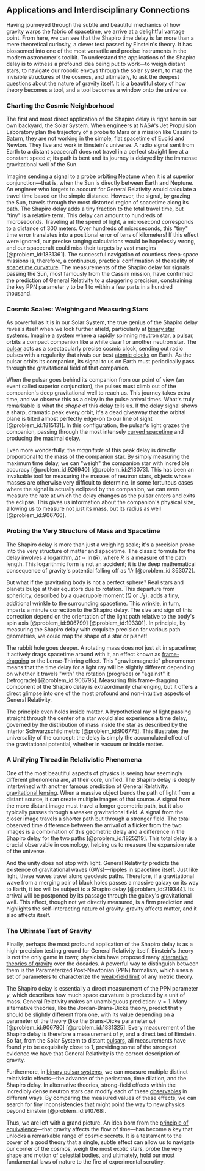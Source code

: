 ## Applications and Interdisciplinary Connections

Having journeyed through the subtle and beautiful mechanics of how gravity warps the fabric of spacetime, we arrive at a delightful vantage point. From here, we can see that the Shapiro time delay is far more than a mere theoretical curiosity, a clever test passed by Einstein's theory. It has blossomed into one of the most versatile and precise instruments in the modern astronomer's toolkit. To understand the applications of the Shapiro delay is to witness a profound idea being put to work—to weigh distant stars, to navigate our robotic envoys through the solar system, to map the invisible structures of the cosmos, and ultimately, to ask the deepest questions about the nature of gravity itself. It is a beautiful story of how theory becomes a tool, and a tool becomes a window onto the universe.

### Charting the Cosmic Neighborhood

The first and most direct application of the Shapiro delay is right here in our own backyard, the Solar System. When engineers at NASA's Jet Propulsion Laboratory plan the trajectory of a probe to Mars or a mission like Cassini to Saturn, they are not working in the simple, flat spacetime of Euclid and Newton. They live and work in Einstein's universe. A radio signal sent from Earth to a distant spacecraft does not travel in a perfect straight line at a constant speed $c$; its path is bent and its journey is delayed by the immense gravitational well of the Sun.

Imagine sending a signal to a probe orbiting Neptune when it is at superior conjunction—that is, when the Sun is directly between Earth and Neptune. An engineer who forgets to account for General Relativity would calculate a travel time based on the simple distance. However, the signal, by grazing the Sun, travels through the most distorted region of spacetime along its path. The Shapiro delay adds a tiny fraction to the total travel time, but "tiny" is a relative term. This delay can amount to hundreds of microseconds. Traveling at the speed of light, a microsecond corresponds to a distance of 300 meters. Over hundreds of microseconds, this "tiny" time error translates into a positional error of tens of kilometers! If this effect were ignored, our precise ranging calculations would be hopelessly wrong, and our spacecraft could miss their targets by vast margins [@problem_id:1831361]. The successful navigation of countless deep-space missions is, therefore, a continuous, practical confirmation of the reality of [spacetime curvature](@article_id:160597). The measurements of the Shapiro delay for signals passing the Sun, most famously from the Cassini mission, have confirmed the prediction of General Relativity to a staggering precision, constraining the key PPN parameter $\gamma$ to be 1 to within a few parts in a hundred thousand.

### Cosmic Scales: Weighing and Measuring Stars

As powerful as it is in our Solar System, the true genius of the Shapiro delay reveals itself when we look further afield, particularly at [binary star systems](@article_id:158732). Imagine a system where a rapidly spinning neutron star, a [pulsar](@article_id:160867), orbits a compact companion like a white dwarf or another neutron star. The [pulsar](@article_id:160867) acts as a spectacularly precise cosmic clock, sending out radio pulses with a regularity that rivals our best [atomic clocks](@article_id:147355) on Earth. As the pulsar orbits its companion, its signal to us on Earth must periodically pass through the gravitational field of that companion.

When the pulsar goes behind its companion from our point of view (an event called superior conjunction), the pulses must climb out of the companion's deep gravitational well to reach us. This journey takes extra time, and we observe this as a delay in the pulse arrival times. What's truly remarkable is what the *shape* of this delay tells us. If the delay signal shows a sharp, dramatic peak every orbit, it's a dead giveaway that the orbital plane is tilted almost perfectly edge-on to our line of sight [@problem_id:1815131]. In this configuration, the pulsar's light grazes the companion, passing through the most intensely [curved spacetime](@article_id:184444) and producing the maximal delay.

Even more wonderfully, the *magnitude* of this peak delay is directly proportional to the mass of the companion star. By simply measuring the maximum time delay, we can "weigh" the companion star with incredible accuracy [@problem_id:926940] [@problem_id:213073]. This has been an invaluable tool for measuring the masses of neutron stars, objects whose masses are otherwise very difficult to determine. In some fortuitous cases where the signal is actually eclipsed by the companion, we can even measure the rate at which the delay changes as the pulsar enters and exits the eclipse. This gives us information about the companion's physical size, allowing us to measure not just its mass, but its radius as well [@problem_id:906766].

### Probing the Very Structure of Mass and Spacetime

The Shapiro delay is more than just a weighing scale; it's a precision probe into the very structure of matter and spacetime. The classic formula for the delay involves a logarithm, $\Delta t \propto \ln(R)$, where $R$ is a measure of the path length. This logarithmic form is not an accident; it is the deep mathematical consequence of gravity's potential falling off as $1/r$ [@problem_id:363072].

But what if the gravitating body is not a perfect sphere? Real stars and planets bulge at their equators due to rotation. This departure from sphericity, described by a quadrupole moment ($Q$ or $J_2$), adds a tiny, additional wrinkle to the surrounding spacetime. This wrinkle, in turn, imparts a minute correction to the Shapiro delay. The size and sign of this correction depend on the orientation of the light path relative to the body's spin axis [@problem_id:906799] [@problem_id:193301]. In principle, by measuring the Shapiro delay with exquisite precision for various path geometries, we could map the shape of a star or planet!

The rabbit hole goes deeper. A rotating mass does not just sit in spacetime; it actively drags spacetime around with it, an effect known as [frame-dragging](@article_id:159698) or the Lense-Thirring effect. This "gravitomagnetic" phenomenon means that the time delay for a light ray will be slightly different depending on whether it travels "with" the rotation (prograde) or "against" it (retrograde) [@problem_id:906795]. Measuring this frame-dragging component of the Shapiro delay is extraordinarily challenging, but it offers a direct glimpse into one of the most profound and non-intuitive aspects of General Relativity.

The principle even holds inside matter. A hypothetical ray of light passing straight through the center of a star would also experience a time delay, governed by the distribution of mass inside the star as described by the interior Schwarzschild metric [@problem_id:906775]. This illustrates the universality of the concept: the delay is simply the accumulated effect of the gravitational potential, whether in vacuum or inside matter.

### A Unifying Thread in Relativistic Phenomena

One of the most beautiful aspects of physics is seeing how seemingly different phenomena are, at their core, unified. The Shapiro delay is deeply intertwined with another famous prediction of General Relativity: [gravitational lensing](@article_id:158506). When a massive object bends the path of light from a distant source, it can create multiple images of that source. A signal from the more distant image must travel a longer geometric path, but it also typically passes through a weaker gravitational field. A signal from the closer image travels a shorter path but through a stronger field. The total observed time difference between the arrival of a flicker from the two images is a combination of this geometric delay and a difference in the Shapiro delay for the two paths [@problem_id:1825219]. This total delay is a crucial observable in cosmology, helping us to measure the expansion rate of the universe.

And the unity does not stop with light. General Relativity predicts the existence of gravitational waves (GWs)—ripples in spacetime itself. Just like light, these waves travel along geodesic paths. Therefore, if a gravitational wave from a merging pair of black holes passes a massive galaxy on its way to Earth, it too will be subject to a Shapiro delay [@problem_id:219344]. Its arrival will be postponed by its passage through the galaxy's gravitational well. This effect, though not yet directly measured, is a firm prediction and highlights the self-interacting nature of gravity: gravity affects matter, and it also affects itself.

### The Ultimate Test of Gravity

Finally, perhaps the most profound application of the Shapiro delay is as a high-precision testing ground for General Relativity itself. Einstein's theory is not the only game in town; physicists have proposed many [alternative theories of gravity](@article_id:158174) over the decades. A powerful way to distinguish between them is the Parameterized Post-Newtonian (PPN) formalism, which uses a set of parameters to characterize the [weak-field limit](@article_id:199098) of any metric theory.

The Shapiro delay is essentially a direct measurement of the PPN parameter $\gamma$, which describes how much space curvature is produced by a unit of mass. General Relativity makes an unambiguous prediction: $\gamma = 1$. Many alternative theories, like the Jordan-Brans-Dicke theory, predict that $\gamma$ should be slightly different from one, with its value depending on a parameter of the theory (like the Brans-Dicke parameter $\omega$) [@problem_id:906780] [@problem_id:1831325]. Every measurement of the Shapiro delay is therefore a measurement of $\gamma$, and a direct test of Einstein. So far, from the Solar System to distant [pulsars](@article_id:203020), all measurements have found $\gamma$ to be exquisitely close to 1, providing some of the strongest evidence we have that General Relativity is the correct description of gravity.

Furthermore, in [binary pulsar systems](@article_id:188714), we can measure multiple distinct relativistic effects—the advance of the periastron, time dilation, and the Shapiro delay. In alternative theories, strong-field effects within the incredibly dense neutron stars can modify each of these [observables](@article_id:266639) in different ways. By comparing the measured values of these effects, we can search for tiny inconsistencies that might point the way to new physics beyond Einstein [@problem_id:910768].

Thus, we are left with a grand picture. An idea born from the [principle of equivalence](@article_id:157024)—that gravity affects the flow of time—has become a key that unlocks a remarkable range of cosmic secrets. It is a testament to the power of a good theory that a single, subtle effect can allow us to navigate our corner of the cosmos, weigh the most exotic stars, probe the very shape and motion of celestial bodies, and ultimately, hold our most fundamental laws of nature to the fire of experimental scrutiny.